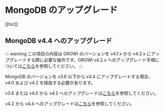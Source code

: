 # MongoDB のアップグレード

[[toc]]

## MongoDB v4.4 へのアップグレード

::: warning
この項目の内容は GROWI のバーションを v4.1.x から v4.2.x にアップグレードする際に必要な操作です。GROWI v4.2.x へのアップグレード手順については[こちら](../upgrading/42x.md)を参照してください。
:::

MongoDB のバージョンを v3.6 以下から v4.4 にアップグレードする場合、v4.0 および v4.2 を経由する必要があります。

v3.6 または v4.0 から v4.2 へのアップグレードは[こちら](https://docs.mongodb.com/manual/release-notes/4.2-upgrade-standalone/index.html)を参照してください。

v4.2 から v4.4 へのアップグレードは[こちら](https://docs.mongodb.com/manual/release-notes/4.4-upgrade-standalone/index.html)を参照してください。
